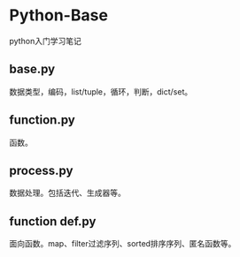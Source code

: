 # Python-Base
python入门学习笔记

## base.py  
数据类型，编码，list/tuple，循环，判断，dict/set。

## function.py  
函数。

## process.py
数据处理。包括迭代、生成器等。

## function def.py
面向函数。map、filter过滤序列、sorted排序序列、匿名函数等。
